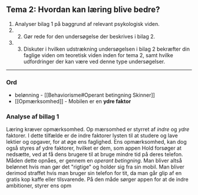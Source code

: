 ## Tema 2: Hvordan kan læring blive bedre? 
1. Analyser bilag 1 på baggrund af relevant psykologisk viden. 
2. 2. Gør rede for den undersøgelse der beskrives i bilag 2. 
3. 3. Diskuter i hvilken udstrækning undersøgelsen i bilag 2 bekræfter din faglige viden om teoretisk viden inden for tema 2, samt hvilke udfordringer der kan være ved denne type undersøgelser.

---

### Ord
- belønning - [[Behaviorisme#Operant betingning Skinner]]
- [[Opmærksomhed]] - Mobilen er en **ydre faktor**

### Analyse af billag 1
Læring kræver opmærksomhed. Op mærsomhed er styrret af *indre* og *ydre* faktorer. I dette tilfælde er de indre faktorer lysten til at studere og lave lektier og opgaver, for at øge ens faglighed. Ens opmærksomhed, kan dog også styres af ydre faktorer, hvilket er dem, som appen Hold forsøger at nedsætte, ved at få dens brugere til at bruge mindre tid på deres telefon. Måden dette opnåes, er gennem en *operant betingning*. Man bliver altså belønnet hvis man gør det "rigtige" og holder sig fra sin mobil. Man bliver derimod straffet hvis man bruger sin telefon for tit, da man går glip af en gratis kop kaffe eller tilsvarende. På den måde sørger appen for at de indre ambitioner, styrer ens opm

